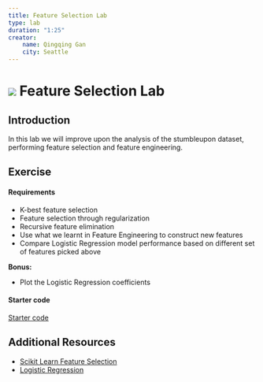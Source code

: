 ```yaml
---
title: Feature Selection Lab
type: lab
duration: "1:25"
creator:
    name: Qingqing Gan
    city: Seattle
---
```


# ![](https://ga-dash.s3.amazonaws.com/production/assets/logo-9f88ae6c9c3871690e33280fcf557f33.png) Feature Selection Lab

## Introduction

In this lab we will improve upon the analysis of the stumbleupon dataset, performing feature selection and feature engineering.

## Exercise

#### Requirements

- K-best feature selection
- Feature selection through regularization
- Recursive feature elimination
- Use what we learnt in Feature Engineering to construct new features
- Compare Logistic Regression model performance based on different set of features picked above

**Bonus:**

- Plot the Logistic Regression coefficients

#### Starter code

[Starter code](code/starter-code/starter-code-4_2.ipynb)

## Additional Resources

- [Scikit Learn Feature Selection](http://scikit-learn.org/stable/modules/feature_selection.html)
- [Logistic Regression](http://scikit-learn.org/stable/modules/generated/sklearn.linear_model.LogisticRegression.html)

